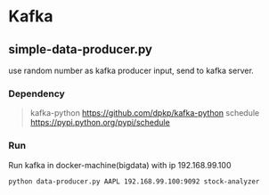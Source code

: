# Kafka


## simple-data-producer.py
use random number as kafka producer input, send to kafka server.

### Dependency
>kafka-python       https://github.com/dpkp/kafka-python
>schedule           https://pypi.python.org/pypi/schedule

### Run
Run kafka in docker-machine(bigdata) with ip 192.168.99.100
```sh
python data-producer.py AAPL 192.168.99.100:9092 stock-analyzer
```